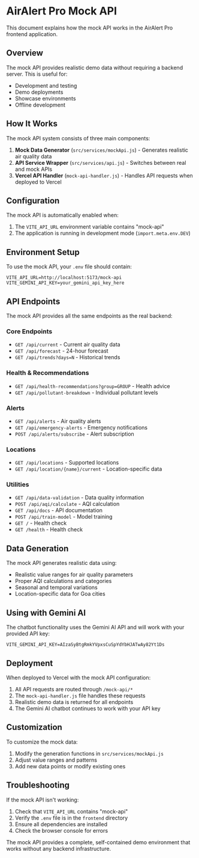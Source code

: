 # AirAlert Pro Mock API

This document explains how the mock API works in the AirAlert Pro frontend application.

## Overview

The mock API provides realistic demo data without requiring a backend server. This is useful for:
- Development and testing
- Demo deployments
- Showcase environments
- Offline development

## How It Works

The mock API system consists of three main components:

1. **Mock Data Generator** (`src/services/mockApi.js`) - Generates realistic air quality data
2. **API Service Wrapper** (`src/services/api.js`) - Switches between real and mock APIs
3. **Vercel API Handler** (`mock-api-handler.js`) - Handles API requests when deployed to Vercel

## Configuration

The mock API is automatically enabled when:
1. The `VITE_API_URL` environment variable contains "mock-api"
2. The application is running in development mode (`import.meta.env.DEV`)

## Environment Setup

To use the mock API, your `.env` file should contain:
```
VITE_API_URL=http://localhost:5173/mock-api
VITE_GEMINI_API_KEY=your_gemini_api_key_here
```

## API Endpoints

The mock API provides all the same endpoints as the real backend:

### Core Endpoints
- `GET /api/current` - Current air quality data
- `GET /api/forecast` - 24-hour forecast
- `GET /api/trends?days=N` - Historical trends

### Health & Recommendations
- `GET /api/health-recommendations?group=GROUP` - Health advice
- `GET /api/pollutant-breakdown` - Individual pollutant levels

### Alerts
- `GET /api/alerts` - Air quality alerts
- `GET /api/emergency-alerts` - Emergency notifications
- `POST /api/alerts/subscribe` - Alert subscription

### Locations
- `GET /api/locations` - Supported locations
- `GET /api/location/{name}/current` - Location-specific data

### Utilities
- `GET /api/data-validation` - Data quality information
- `POST /api/aqi/calculate` - AQI calculation
- `GET /api/docs` - API documentation
- `POST /api/train-model` - Model training
- `GET /` - Health check
- `GET /health` - Health check

## Data Generation

The mock API generates realistic data using:
- Realistic value ranges for air quality parameters
- Proper AQI calculations and categories
- Seasonal and temporal variations
- Location-specific data for Goa cities

## Using with Gemini AI

The chatbot functionality uses the Gemini AI API and will work with your provided API key:
```
VITE_GEMINI_API_KEY=AIzaSyBtgRmkYVpxsCuSpYdYbHJATwAy82Yt1Ds
```

## Deployment

When deployed to Vercel with the mock API configuration:
1. All API requests are routed through `/mock-api/*`
2. The `mock-api-handler.js` file handles these requests
3. Realistic demo data is returned for all endpoints
4. The Gemini AI chatbot continues to work with your API key

## Customization

To customize the mock data:
1. Modify the generation functions in `src/services/mockApi.js`
2. Adjust value ranges and patterns
3. Add new data points or modify existing ones

## Troubleshooting

If the mock API isn't working:
1. Check that `VITE_API_URL` contains "mock-api"
2. Verify the `.env` file is in the `frontend` directory
3. Ensure all dependencies are installed
4. Check the browser console for errors

The mock API provides a complete, self-contained demo environment that works without any backend infrastructure.